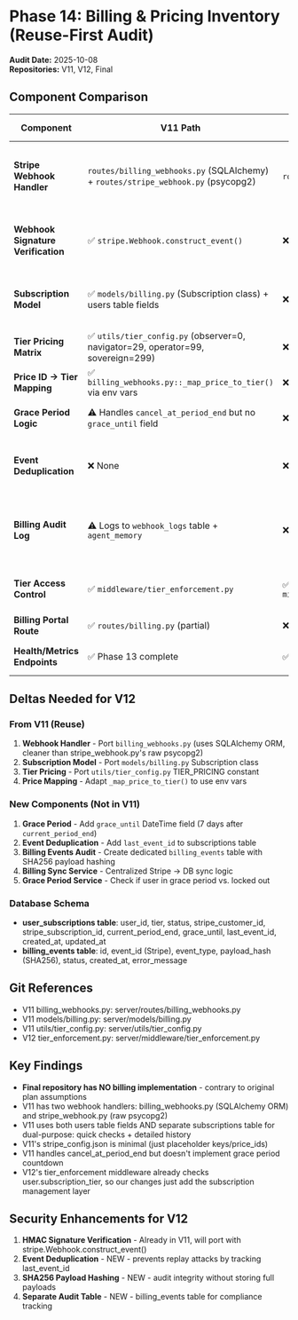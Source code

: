 # Phase 14: Billing & Pricing Inventory (Reuse-First Audit)

**Audit Date:** 2025-10-08  
**Repositories:** V11, V12, Final

## Component Comparison

| Component | V11 Path | V12 Path | Final Path | Winner | Rationale |
|-----------|----------|----------|------------|--------|-----------|
| **Stripe Webhook Handler** | `routes/billing_webhooks.py` (SQLAlchemy) + `routes/stripe_webhook.py` (psycopg2) | `routes/billing.py` (stubs only) | None | **V11** | V11 has complete HMAC-verified webhook handlers. billing_webhooks.py uses SQLAlchemy ORM (cleaner). |
| **Webhook Signature Verification** | ✅ `stripe.Webhook.construct_event()` | ❌ Not implemented | ❌ Not found | **V11** | Critical security: HMAC verification prevents unauthorized webhook calls |
| **Subscription Model** | ✅ `models/billing.py` (Subscription class) + users table fields | ❌ None | ❌ Not found | **V11** | Separate subscriptions table for history + users table fields for quick tier checks |
| **Tier Pricing Matrix** | ✅ `utils/tier_config.py` (observer=0, navigator=29, operator=99, sovereign=299) | ❌ None | ❌ Not found | **V11** | Static tier pricing configuration |
| **Price ID → Tier Mapping** | ✅ `billing_webhooks.py::_map_price_to_tier()` via env vars | ❌ None | ❌ Not found | **V11** | Maps Stripe price IDs to tier names |
| **Grace Period Logic** | ⚠️ Handles `cancel_at_period_end` but no `grace_until` field | ❌ None | ❌ Not found | **New** | Need to add grace_until field for 7-day grace period |
| **Event Deduplication** | ❌ None | ❌ None | ❌ Not found | **New** | Need to add last_event_id tracking to prevent duplicate processing |
| **Billing Audit Log** | ⚠️ Logs to `webhook_logs` table + `agent_memory` | ❌ None | ❌ Not found | **V11 + New** | V11 logs webhooks; need dedicated billing_events table with payload hashing |
| **Tier Access Control** | ✅ `middleware/tier_enforcement.py` | ✅ `middleware/tier_enforcement.py` | ❌ Not found | **V12** | V12 already has working tier enforcement integrated |
| **Billing Portal Route** | ✅ `routes/billing.py` (partial) | ❌ Stub only | ❌ Not found | **V11** | Customer portal session creation |
| **Health/Metrics Endpoints** | ✅ Phase 13 complete | ✅ Phase 13 complete | ❌ Not found | **V12** | Already implemented in Phase 13 |

## Deltas Needed for V12

### From V11 (Reuse)
1. **Webhook Handler** - Port `billing_webhooks.py` (uses SQLAlchemy ORM, cleaner than stripe_webhook.py's raw psycopg2)
2. **Subscription Model** - Port `models/billing.py` Subscription class
3. **Tier Pricing** - Port `utils/tier_config.py` TIER_PRICING constant
4. **Price Mapping** - Adapt `_map_price_to_tier()` to use env vars

### New Components (Not in V11)
1. **Grace Period** - Add `grace_until` DateTime field (7 days after `current_period_end`)
2. **Event Deduplication** - Add `last_event_id` to subscriptions table
3. **Billing Events Audit** - Create dedicated `billing_events` table with SHA256 payload hashing
4. **Billing Sync Service** - Centralized Stripe → DB sync logic
5. **Grace Period Service** - Check if user in grace period vs. locked out

### Database Schema
- **user_subscriptions table**: user_id, tier, status, stripe_customer_id, stripe_subscription_id, current_period_end, grace_until, last_event_id, created_at, updated_at
- **billing_events table**: id, event_id (Stripe), event_type, payload_hash (SHA256), status, created_at, error_message

## Git References
- V11 billing_webhooks.py: server/routes/billing_webhooks.py
- V11 models/billing.py: server/models/billing.py
- V11 utils/tier_config.py: server/utils/tier_config.py
- V12 tier_enforcement.py: server/middleware/tier_enforcement.py

## Key Findings
- **Final repository has NO billing implementation** - contrary to original plan assumptions
- V11 has two webhook handlers: billing_webhooks.py (SQLAlchemy ORM) and stripe_webhook.py (raw psycopg2)
- V11 uses both users table fields AND separate subscriptions table for dual-purpose: quick checks + detailed history
- V11's stripe_config.json is minimal (just placeholder keys/price_ids)
- V11 handles cancel_at_period_end but doesn't implement grace period countdown
- V12's tier_enforcement middleware already checks user.subscription_tier, so our changes just add the subscription management layer

## Security Enhancements for V12
1. **HMAC Signature Verification** - Already in V11, will port with stripe.Webhook.construct_event()
2. **Event Deduplication** - NEW - prevents replay attacks by tracking last_event_id
3. **SHA256 Payload Hashing** - NEW - audit integrity without storing full payloads
4. **Separate Audit Table** - NEW - billing_events table for compliance tracking
